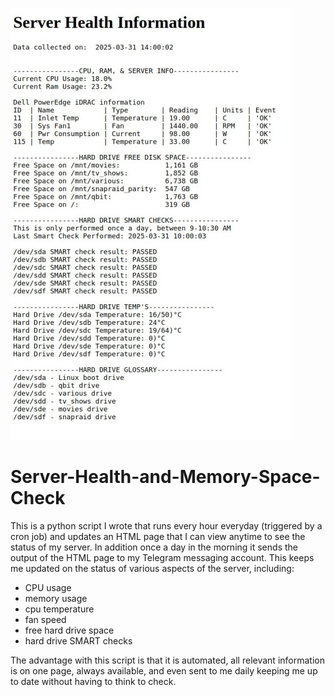 ![preview](preview.jpg)

# Server-Health-and-Memory-Space-Check

This is a python script I wrote that runs every hour everyday (triggered by a cron job) and updates an HTML page that I can view anytime to see the status of my server.  In addition once a day in the morning it sends the output of the HTML page to my Telegram messaging account.  This keeps me updated on the status of various aspects of the server, including: 
- CPU usage
- memory usage
- cpu temperature
- fan speed
- free hard drive space
- hard drive SMART checks

The advantage with this script is that it is automated, all relevant information is on one page, always available, and even sent to me daily keeping me up to date without having to think to check.
